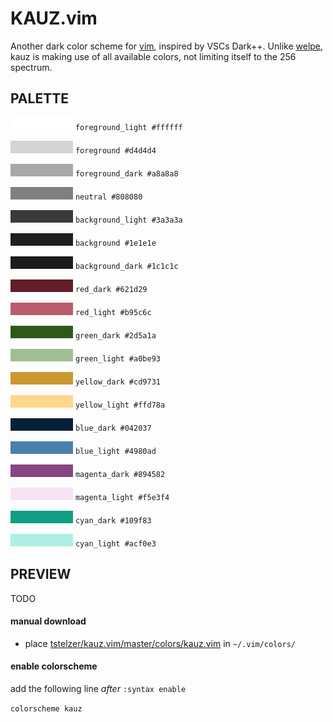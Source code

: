# KAUZ.vim

Another dark color scheme for [vim](https://www.vim.org), inspired by VSCs
Dark++. Unlike [welpe](https://www.github.com/tstelzer/welpe.vim), kauz is
making use of all available colors, not limiting itself to the 256 spectrum.

## PALETTE

![#ffffff](preview/foreground_light.png) `foreground_light #ffffff`

![#d4d4d4](preview/foreground.png) `foreground #d4d4d4`

![#a8a8a8](preview/foreground_dark.png) `foreground_dark #a8a8a8`

![#808080](preview/neutral.png) `neutral #808080`

![#3a3a3a](preview/background_light.png) `background_light #3a3a3a`

![#1e1e1e](preview/background.png) `background #1e1e1e`

![#1c1c1c](preview/background_dark.png) `background_dark #1c1c1c`

![#621d29](preview/red_dark.png) `red_dark #621d29`

![#b95c6c](preview/red_light.png) `red_light #b95c6c`

![#2d5a1a](preview/green_dark.png) `green_dark #2d5a1a`

![#a0be93](preview/green_light.png) `green_light #a0be93`

![#cd9731](preview/yellow_dark.png) `yellow_dark #cd9731`

![#ffd78a](preview/yellow_light.png) `yellow_light #ffd78a`

![#042037](preview/blue_dark.png) `blue_dark #042037`

![#4980ad](preview/blue_light.png) `blue_light #4980ad`

![#894582](preview/magenta_dark.png) `magenta_dark #894582`

![#f5e3f4](preview/magenta_light.png) `magenta_light #f5e3f4`

![#109f83](preview/cyan_dark.png) `cyan_dark #109f83`

![#acf0e3](preview/cyan_light.png) `cyan_light #acf0e3`

## PREVIEW

TODO

#### manual download

- place [tstelzer/kauz.vim/master/colors/kauz.vim](https://raw.githubusercontent.com/tstelzer/kauz.vim/master/colors/kauz.vim) in `~/.vim/colors/`

#### enable colorscheme

add the following line *after* `:syntax enable`

`colorscheme kauz`
